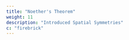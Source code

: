 ```yaml
---
title: "Noether's Theorem"
weight: 11
description: "Introduced Spatial Symmetries"
c: "firebrick"
---
```


